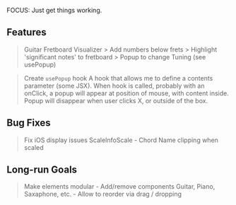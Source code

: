 FOCUS: Just get things working.


## Features
> Guitar Fretboard Visualizer
        > Add numbers below frets
        > Highlight 'significant notes' to fretboard
        > Popup to change Tuning (see usePopup)


> Create `usePopup` hook
        A hook that allows me to define a contents parameter (some JSX).
        When hook is called, probably with an onClick, a popup will appear
        at position of mouse, with content inside.
        Popup will disappear when user clicks X, or outside of the box.

## Bug Fixes
> Fix iOS display issues
> ScaleInfoScale - Chord Name clipping when scaled

## Long-run Goals
> Make elements modular
        - Add/remove components
            Guitar, Piano, Saxaphone, etc.
        - Allow to reorder via drag / dropping